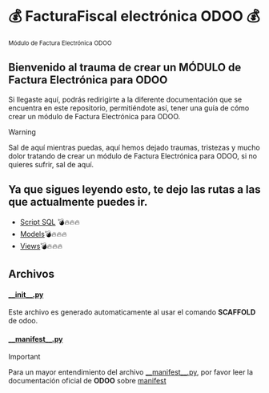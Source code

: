 # :moneybag: FacturaFiscal electrónica ODOO :moneybag:

<sub>Módulo de Factura Electrónica ODOO</sub>

## Bienvenido al trauma de crear un MÓDULO de Factura Electrónica para ODOO

Si llegaste aquí, podrás redirigirte a la diferente documentación que se encuentra en este repositorio, permitiéndote así, tener una guía de cómo crear un módulo de Factura Electrónica para ODOO.

>[!WARNING]
>Sal de aquí mientras puedas, aquí hemos dejado traumas, tristezas y mucho dolor tratando de crear un módulo de Factura Electrónica para ODOO, si no quieres sufrir, sal de aquí.

## Ya que sigues leyendo esto, te dejo las rutas a las que actualmente puedes ir.

- [Script SQL](script-sql/script.md) :bomb::fire::fire::fire: 
- [Models](models/README.md):bomb::fire::fire::fire:
- [Views](views/README.md):bomb::fire::fire::fire:

## Archivos
#### [\_\_init\_\_.py](__init__.py)
Este archivo es generado automaticamente al usar el comando **SCAFFOLD** de odoo.
#### [\_\_manifest\_\_.py](__manifest__.py)
>[!IMPORTANT]
> Para un mayor entendimiento del archivo [\_\_manifest\_\_.py](__manifest__.py), por favor leer la documentación oficial de **ODOO** sobre [manifest](https://www.odoo.com/documentation/16.0/developer/reference/backend/module.html)